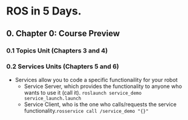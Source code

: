 # ROS in 5 Days.


## 0. Chapter 0: Course Preview 

### 0.1 Topics Unit (Chapters 3 and 4)

### 0.2 Services Units (Chapters 5 and 6)
- Services allow you to code a specific functionaility for your robot
    - Service Server, which provides the functionality to anyone who wants to use it (call it). `roslaunch service_demo service_launch.launch`
    - Service Client, who is the one who calls/requests the service functionality.`rosservice call /service_demo "{}"`
    
    

    

